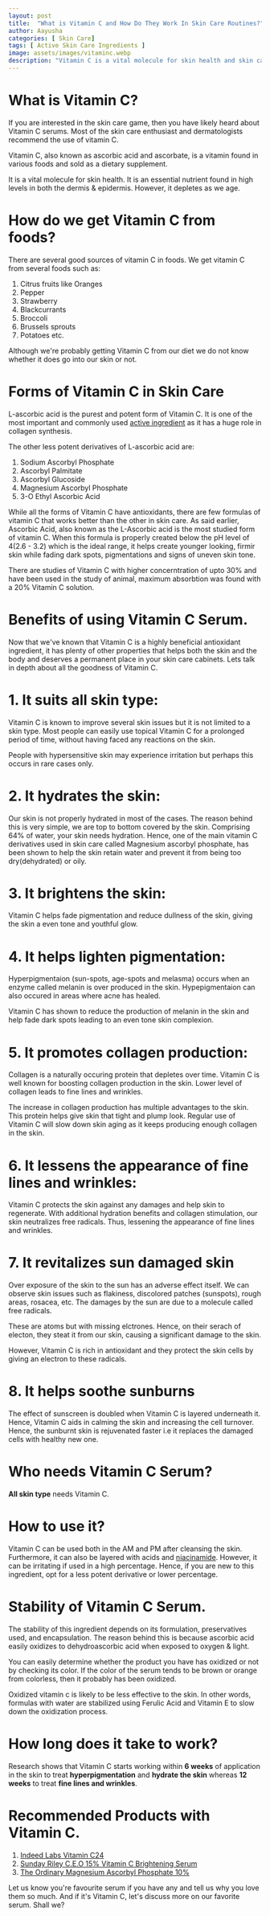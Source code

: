 ```yaml
---
layout: post
title:  "What is Vitamin C and How Do They Work In Skin Care Routines?"
author: Aayusha
categories: [ Skin Care]
tags: [ Active Skin Care Ingredients ]
image: assets/images/vitaminc.webp
description: "Vitamin C is a vital molecule for skin health and skin care routine. The antioxidant properties of vitamin C improve the efficiency of sunscreen. It is layered underneath it to help prevent and treat ultraviolet (UV)-induced photodamage."
---
```


# What is Vitamin C?

If you are interested in the skin care game, then you have likely heard about Vitamin C serums. Most of the skin care enthusiast and dermatologists recommend
the use of vitamin C. 

Vitamin C, also known as ascorbic acid and ascorbate, is a vitamin found in various foods and sold as a dietary supplement.

It is a vital molecule for skin health. It is an essential nutrient found in high levels in both the dermis & epidermis. However, it depletes as we age.


# How do we get Vitamin C from foods?
There are several good sources of vitamin C in foods. We get vitamin C from several foods such as:
1. Citrus fruits like Oranges
2. Pepper
3. Strawberry
4. Blackcurrants
5. Broccoli
6. Brussels sprouts
7. Potatoes etc.

Although we're probably getting Vitamin C from our diet we do not know whether it does go into our skin or not.

# Forms of Vitamin C in Skin Care
L-ascorbic acid is the purest and potent form of Vitamin C. It is one of the most important and commonly used <a href="https://www.sheenycare.com/active-ingredients-for-skin-care/" target="_blank">active ingredient</a> as it has a huge role in collagen synthesis.

The other less potent derivatives of L-ascorbic acid are:
1. Sodium Ascorbyl Phosphate
2. Ascorbyl Palmitate
3. Ascorbyl Glucoside
4. Magnesium Ascorbyl Phosphate
5. 3-O Ethyl Ascorbic Acid

While all the forms of Vitamin C have antioxidants, there are few formulas of vitamin C that works better than the other in skin care.
As said earlier, Ascorbic Acid, also known as the L-Ascorbic acid is the most studied form of vitamin C. When this formula is properly created below the pH level of 4(2.6 - 3.2) which is the ideal range, it helps create younger looking, firmir skin while fading dark spots, pigmentations and signs of uneven skin tone.

There are studies of Vitamin C with higher concerntration of upto 30% and have been used in the study of animal, maximum absorbtion was found with a 20% Vitamin C solution.

# Benefits of using Vitamin C Serum.
Now that we've known that Vitamin C is a highly beneficial antioxidant ingredient, it has plenty of other properties that helps both the skin and the body and deserves a permanent place in your skin care cabinets. Lets talk in depth about all the goodness of Vitamin C.

# 1. It suits all skin type:
Vitamin C is known to improve several skin issues but it is not limited to a skin type. Most people can easily use topical Vitamin C for a prolonged period of time, without having faced any reactions on the skin.

People with hypersensitive skin may experience irritation but perhaps this occurs in rare cases only.

# 2. It hydrates the skin:
Our skin is not properly hydrated in most of the cases. The reason behind this is very simple, we are top to bottom covered by the skin. Comprising 64% of water, your skin needs hydration.
Hence, one of the main vitamin C derivatives used in skin care called Magnesium ascorbyl phosphate, has been shown to help the skin retain water and prevent it from being too dry(dehydrated) or oily.

# 3. It brightens the skin:
Vitamin C helps fade pigmentation and reduce dullness of the skin, giving the skin a even tone and youthful glow.

# 4. It helps lighten pigmentation:
Hyperpigmentaion (sun-spots, age-spots and melasma) occurs when an enzyme called <a href="https://www.webmd.com/a-to-z-guides/what-is-melanin" target="_blank" rel="nofollow"></a>melanin is over produced in the skin. Hypepigmentaion can also occured in areas where acne has healed.

Vitamin C has shown to reduce the production of melanin in the skin and help fade dark spots leading to an even tone skin complexion.

# 5. It promotes collagen production:
Collagen is a naturally occuring protein that depletes over time. Vitamin C is well known for boosting collagen production in the skin. Lower level of collagen leads to fine lines and wrinkles.

The increase in collagen production has multiple advantages to the skin. This protein helps give skin that tight and plump look. Regular use of Vitamin C will slow down skin aging as it keeps producing enough collagen in the skin.

# 6. It lessens the appearance of fine lines and wrinkles:
Vitamin C protects the skin against any damages and help skin to regenerate. With additional hydration benefits and collagen stimulation, our skin neutralizes free radicals. Thus, lessening the appearance of fine lines and wrinkles.

# 7. It revitalizes sun damaged skin
Over exposure of the skin to the sun has an adverse effect itself. We can observe skin issues such as flakiness, discolored patches (sunspots), rough areas, rosacea, etc. The damages by the sun are due to a molecule called free radicals. 

These are atoms but with missing elctrones. Hence, on their serach of electon, they steat it from our skin, causing a significant damage to the skin.

However, Vitamin C is rich in antioxidant and they protect the skin cells by giving an electron to these radicals.

# 8. It helps soothe sunburns
The effect of sunscreen is doubled when Vitamin C is layered underneath it. Hence, Vitamin C aids in calming the skin and increasing the cell turnover. Hence, the sunburnt skin is rejuvenated faster i.e it replaces the damaged cells with healthy new one.

# Who needs Vitamin C Serum?
**All skin type** needs Vitamin C. 

# How to use it?
Vitamin C can be used both in the AM and PM after cleansing the skin. Furthermore, it can also be layered with acids and <a href="https://www.sheenycare.com/what-is-niacinamide/" target="_blank">niacinamide</a>.
However, it can be irritating if used in a high percentage. Hence, if you are new to this ingredient, opt for a less potent derivative or lower percentage.

# Stability of Vitamin C Serum.
The stability of this ingredient depends on its formulation, preservatives used, and encapsulation. The reason behind this is because ascorbic acid easily oxidizes to dehydroascorbic acid when exposed to oxygen & light.

You can easily determine whether the product you have has oxidized or not by checking its color. If the color of the serum tends to be brown or orange from colorless, then it probably has been oxidized.

Oxidized vitamin c is likely to be less effective to the skin. In other words, formulas with water are stabilized using Ferulic Acid and Vitamin E to slow down the oxidization process. 

# How long does it take to work?
Research shows that Vitamin C starts working within **6 weeks** of application in the skin to treat **hyperpigmentation** and **hydrate the skin** whereas **12 weeks** to treat **fine lines and wrinkles**.

# Recommended Products with Vitamin C.

1. <a href="https://indeedlabs.com/shop/vitamin-c24-s/" rel="nofollow" target="_blank">Indeed Labs Vitamin C24</a>
2. <a href="https://sundayriley.com/products/ceo-vitamin-c-brightening-serum" rel="nofollow" target="_blank">Sunday Riley C.E.O 15% Vitamin C Brightening Serum</a>
3. <a href="https://theordinary.deciem.com/product/rdn-magnesium-ascorbyl-phosphate-10pct-30ml?redir=1" rel="nofollow" target="_blank">The Ordinary Magnesium Ascorbyl Phosphate 10%</a>

Let us know you're favourite serum if you have any and tell us why you love them so much. And if it's Vitamin C, let's discuss more on our favorite serum. Shall we?